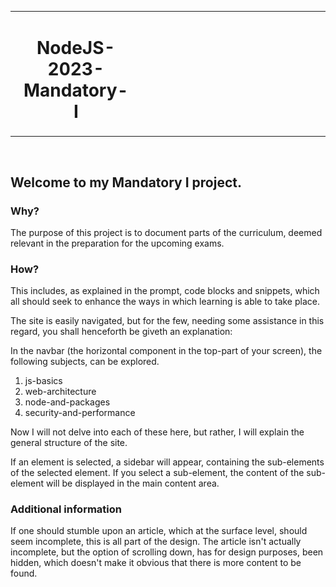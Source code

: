 <table width="100%" cellspacing="0" cellpadding="0" border="0">
  <tr>
    <td valign="top">
      <img src="public/assets/images/learning-logo.png" width="80" />
    </td>
    <td valign="middle" align="center">
      <h1>NodeJS-2023-Mandatory-I</h1>
    </td>
    <td width="100%" valign="top">
      &#x200B;
    </td>
  </tr>
</table>
<br>


## Welcome to my Mandatory I project.

### Why?
The purpose of this project is to document parts of the curriculum, deemed relevant in the preparation for the upcoming exams.

### How?
This includes, as explained in the prompt, code blocks and snippets, which all should seek to enhance the ways in which learning is able to take place.

The site is easily navigated, but for the few, needing some assistance in this regard, you shall henceforth be giveth an explanation:

In the navbar (the horizontal component in the top-part of your screen), the following subjects, can be explored.

1. js-basics
2. web-architecture
3. node-and-packages
4. security-and-performance

Now I will not delve into each of these here, but rather, I will explain the general structure of the site.

If an element is selected, a sidebar will appear, containing the sub-elements of the selected element. If you select a sub-element, the content of the sub-element will be displayed in the main content area.

### Additional information
If one should stumble upon an article, which at the surface level, should seem incomplete, this is all part of the design.
The article isn't actually incomplete, but the option of scrolling down, has for design purposes, been hidden, which doesn't make it obvious that there is more content to be found.